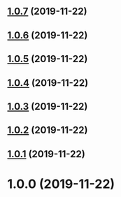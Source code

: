 ## [1.0.7](https://github.com/aaroncraigongithub/useSharedState/compare/v1.0.6...v1.0.7) (2019-11-22)

## [1.0.6](https://github.com/aaroncraigongithub/useSharedState/compare/v1.0.5...v1.0.6) (2019-11-22)

## [1.0.5](https://github.com/aaroncraigongithub/useSharedState/compare/v1.0.4...v1.0.5) (2019-11-22)

## [1.0.4](https://github.com/aaroncraigongithub/useSharedState/compare/v1.0.3...v1.0.4) (2019-11-22)

## [1.0.3](https://github.com/aaroncraigongithub/useSharedState/compare/v1.0.2...v1.0.3) (2019-11-22)

## [1.0.2](https://github.com/aaroncraigongithub/useSharedState/compare/v1.0.1...v1.0.2) (2019-11-22)

## [1.0.1](https://github.com/aaroncraigongithub/useSharedState/compare/v1.0.0...v1.0.1) (2019-11-22)

# 1.0.0 (2019-11-22)
